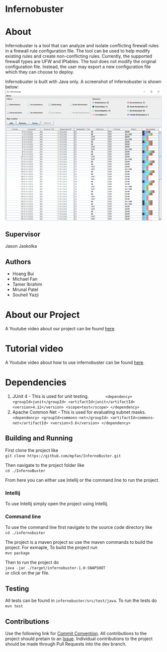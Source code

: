# Infernobuster

# About
Infernobuster is a tool that can analyze and isolate conflicting firewall rules in a firewall rule configuration file. The tool can be used to help modify existing rules and create non-conflicting rules. Currently, the supported firewall types are UFW and IPtables. The tool does not modify the original configuration file. Instead, the user may export a new configuration file which they can choose to deploy.

Infernobuster is built with Java only. A screenshot of Infernobuster is shown below:
![Infernobuster](./docs/images/infernobuster.png)

## Supervisor
Jason Jaskolka

## Authors
- Hoang Bui
- Michael Fan
- Tamer Ibrahim
- Mrunal Patel
- Souheil Yazji

# About our Project
A Youtube video about our project can be found [here](https://www.youtube.com/watch?v=WFze8DN9dI4).

# Tutorial video
A Youtube video about how to use infernobuster can be found [here](https://youtu.be/flbTEQttjD4).

# Dependencies

1. JUnit 4 - This is used for unit testing. 
`        <dependency>
            <groupId>junit</groupId>
            <artifactId>junit</artifactId>
            <version>4.12</version>
            <scope>test</scope>
        </dependency>
`
2. Apache Common Net - This is used for evaluating subnet masks.
`       <dependency>
            <groupId>commons-net</groupId>
            <artifactId>commons-net</artifactId>
            <version>3.6</version>
        </dependency>
`

## Building and Running
First clone the project like  
`git clone https://github.com/mpfan/InfernoBuster.git` 

Then navigate to the project folder like  
`cd ./InfernoBuster`  

From here you can either use Intellij or the command line to run the project.
### Intellij
To use Intellij simply open the project using Intellij.

### Command line
To use the command line first navigate to the source code directory like  
`cd ./infernobuster`  

The project is a maven project so use the maven commands to build the project. For exmaple, 
To build the project run  
`mvn package`  

Then to run the project do  
`java -jar ./target/infernobuster-1.0-SNAPSHOT`  
or click on the jar file. 

## Testing
All tests can be found in `infernobuster/src/test/java`. To run the tests do  
`mvn test`

## Contributions
Use the following link for [Commit Convention](https://www.conventionalcommits.org/en/v1.0.0/). All contributions to the project should pretain to an [Issue](https://github.com/mpfan/InfernoBuster/issues). Individual contributions to the project should be made through Pull Requests into the dev branch.
